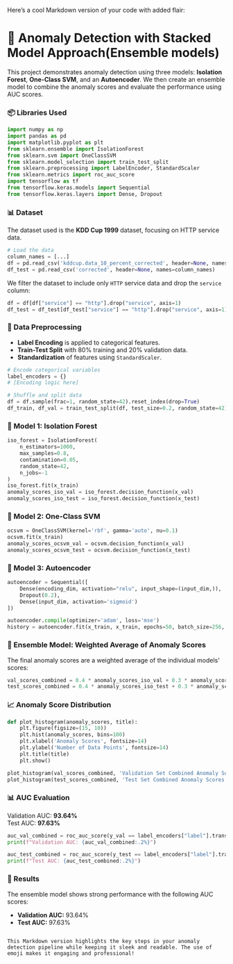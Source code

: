 Here’s a cool Markdown version of your code with added flair:

# 🚀 Anomaly Detection with Stacked Model Approach(Ensemble models)

This project demonstrates anomaly detection using three models: **Isolation Forest**, **One-Class SVM**, and an **Autoencoder**. We then create an ensemble model to combine the anomaly scores and evaluate the performance using AUC scores.

### 📦 Libraries Used
```python
import numpy as np
import pandas as pd
import matplotlib.pyplot as plt
from sklearn.ensemble import IsolationForest
from sklearn.svm import OneClassSVM
from sklearn.model_selection import train_test_split
from sklearn.preprocessing import LabelEncoder, StandardScaler
from sklearn.metrics import roc_auc_score
import tensorflow as tf
from tensorflow.keras.models import Sequential
from tensorflow.keras.layers import Dense, Dropout
```

### 📊 Dataset

The dataset used is the **KDD Cup 1999** dataset, focusing on HTTP service data.

```python
# Load the data
column_names = [...]
df = pd.read_csv('kddcup.data_10_percent_corrected', header=None, names=column_names)
df_test = pd.read_csv('corrected', header=None, names=column_names)
```

We filter the dataset to include only `HTTP` service data and drop the `service` column:

```python
df = df[df["service"] == "http"].drop("service", axis=1)
df_test = df_test[df_test["service"] == "http"].drop("service", axis=1)
```

### 🧠 Data Preprocessing

- **Label Encoding** is applied to categorical features.
- **Train-Test Split** with 80% training and 20% validation data.
- **Standardization** of features using `StandardScaler`.

```python
# Encode categorical variables
label_encoders = {}
# [Encoding logic here]

# Shuffle and split data
df = df.sample(frac=1, random_state=42).reset_index(drop=True)
df_train, df_val = train_test_split(df, test_size=0.2, random_state=42)
```

### 🤖 Model 1: Isolation Forest

```python
iso_forest = IsolationForest(
    n_estimators=1000, 
    max_samples=0.8, 
    contamination=0.05, 
    random_state=42,
    n_jobs=-1
)
iso_forest.fit(x_train)
anomaly_scores_iso_val = iso_forest.decision_function(x_val)
anomaly_scores_iso_test = iso_forest.decision_function(x_test)
```

### 🤖 Model 2: One-Class SVM

```python
ocsvm = OneClassSVM(kernel='rbf', gamma='auto', nu=0.1)
ocsvm.fit(x_train)
anomaly_scores_ocsvm_val = ocsvm.decision_function(x_val)
anomaly_scores_ocsvm_test = ocsvm.decision_function(x_test)
```

### 🤖 Model 3: Autoencoder

```python
autoencoder = Sequential([
    Dense(encoding_dim, activation="relu", input_shape=(input_dim,)),
    Dropout(0.2),
    Dense(input_dim, activation='sigmoid')
])

autoencoder.compile(optimizer='adam', loss='mse')
history = autoencoder.fit(x_train, x_train, epochs=50, batch_size=256, shuffle=True, validation_data=(x_val, x_val), verbose=1)
```

### 🔀 Ensemble Model: Weighted Average of Anomaly Scores

The final anomaly scores are a weighted average of the individual models' scores:

```python
val_scores_combined = 0.4 * anomaly_scores_iso_val + 0.3 * anomaly_scores_ocsvm_val + 0.3 * anomaly_scores_auto_val
test_scores_combined = 0.4 * anomaly_scores_iso_test + 0.3 * anomaly_scores_ocsvm_test + 0.3 * anomaly_scores_auto_test
```

### 📈 Anomaly Score Distribution

```python
def plot_histogram(anomaly_scores, title):
    plt.figure(figsize=(15, 10))
    plt.hist(anomaly_scores, bins=100)
    plt.xlabel('Anomaly Scores', fontsize=14)
    plt.ylabel('Number of Data Points', fontsize=14)
    plt.title(title)
    plt.show()

plot_histogram(val_scores_combined, 'Validation Set Combined Anomaly Scores')
plot_histogram(test_scores_combined, 'Test Set Combined Anomaly Scores')
```

### 📊 AUC Evaluation

Validation AUC: **93.64%**  
Test AUC: **97.63%**

```python
auc_val_combined = roc_auc_score(y_val == label_encoders["label"].transform(["normal."])[0], val_scores_combined)
print(f"Validation AUC: {auc_val_combined:.2%}")

auc_test_combined = roc_auc_score(y_test == label_encoders["label"].transform(["normal."])[0], test_scores_combined)
print(f"Test AUC: {auc_test_combined:.2%}")
```

### 🎉 Results

The ensemble model shows strong performance with the following AUC scores:

- **Validation AUC:** 93.64%
- **Test AUC:** 97.63%

```

This Markdown version highlights the key steps in your anomaly detection pipeline while keeping it sleek and readable. The use of emoji makes it engaging and professional!
